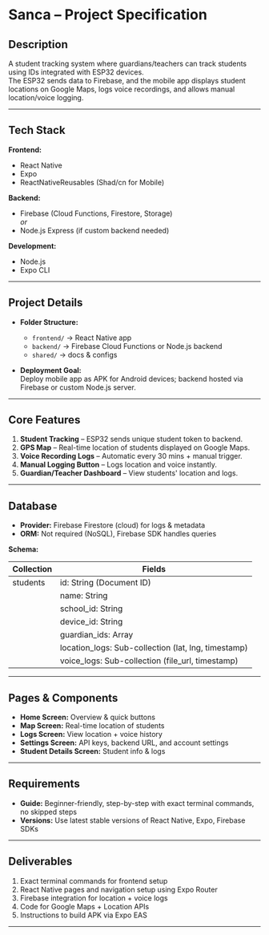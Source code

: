 # Sanca – Project Specification

## Description
A student tracking system where guardians/teachers can track students using IDs integrated with ESP32 devices.  
The ESP32 sends data to Firebase, and the mobile app displays student locations on Google Maps, logs voice recordings, and allows manual location/voice logging.

---

## Tech Stack
**Frontend:**
- React Native
- Expo
- ReactNativeReusables (Shad/cn for Mobile)

**Backend:**
- Firebase (Cloud Functions, Firestore, Storage)  
  *or*  
- Node.js Express (if custom backend needed)

**Development:**
- Node.js
- Expo CLI

---

## Project Details
- **Folder Structure:**  
  - `frontend/` → React Native app  
  - `backend/` → Firebase Cloud Functions or Node.js backend  
  - `shared/` → docs & configs  

- **Deployment Goal:**  
  Deploy mobile app as APK for Android devices; backend hosted via Firebase or custom Node.js server.

---

## Core Features
1. **Student Tracking** – ESP32 sends unique student token to backend.  
2. **GPS Map** – Real-time location of students displayed on Google Maps.  
3. **Voice Recording Logs** – Automatic every 30 mins + manual trigger.  
4. **Manual Logging Button** – Logs location and voice instantly.  
5. **Guardian/Teacher Dashboard** – View students' location and logs.

---

## Database
- **Provider:** Firebase Firestore (cloud) for logs & metadata  
- **ORM:** Not required (NoSQL), Firebase SDK handles queries  

**Schema:**  

| Collection      | Fields                                                  |
|------------------|--------------------------------------------------------|
| students         | id: String (Document ID)                               |
|                  | name: String                                           |
|                  | school_id: String                                      |
|                  | device_id: String                                      |
|                  | guardian_ids: Array                                    |
|                  | location_logs: Sub-collection (lat, lng, timestamp)    |
|                  | voice_logs: Sub-collection (file_url, timestamp)       |

---

## Pages & Components
- **Home Screen:** Overview & quick buttons  
- **Map Screen:** Real-time location of students  
- **Logs Screen:** View location + voice history  
- **Settings Screen:** API keys, backend URL, and account settings  
- **Student Details Screen:** Student info & logs  

---

## Requirements
- **Guide:** Beginner-friendly, step-by-step with exact terminal commands, no skipped steps  
- **Versions:** Use latest stable versions of React Native, Expo, Firebase SDKs  

---

## Deliverables
1. Exact terminal commands for frontend setup  
2. React Native pages and navigation setup using Expo Router  
3. Firebase integration for location + voice logs  
4. Code for Google Maps + Location APIs  
5. Instructions to build APK via Expo EAS  

---
